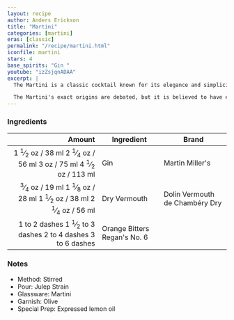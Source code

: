 ```yaml
---
layout: recipe
author: Anders Erickson
title: "Martini"
categories: [martini]
eras: [classic]
permalink: "/recipe/martini.html"
iconfile: martini
stars: 4
base_spirits: "Gin "
youtube: "izZsjqnADAA"
excerpt: |
  The Martini is a classic cocktail known for its elegance and simplicity. It is typically made with gin and vermouth, although vodka is a popular alternative. The drink is stirred with ice and strained into a cocktail glass, often garnished with an olive or a lemon twist.<br /><br />

  The Martini's exact origins are debated, but it is believed to have emerged in the late 19th century. It quickly became a popular drink among the upper classes and has remained a staple of cocktail culture ever since.
---
```


### Ingredients

|        Amount | Ingredient                   | Brand                          |
| ------------: | ---------------------------- | ------------------------------ |
|        <span class="onex active">1 <sup>1</sup>&frasl;<sub>2</sub> oz  / 38 ml</span> <span class="onehalfx">2 <sup>1</sup>&frasl;<sub>4</sub> oz  / 56 ml</span> <span class="twox">3 oz  / 75 ml</span> <span class="threex">4 <sup>1</sup>&frasl;<sub>2</sub> oz  / 113 ml</span>| Gin                          | Martin Miller's                |
|       <span class="onex active"> <sup>3</sup>&frasl;<sub>4</sub> oz  / 19 ml</span> <span class="onehalfx">1 <sup>1</sup>&frasl;<sub>8</sub> oz  / 28 ml</span> <span class="twox">1 <sup>1</sup>&frasl;<sub>2</sub> oz  / 38 ml</span> <span class="threex">2 <sup>1</sup>&frasl;<sub>4</sub> oz  / 56 ml</span>| Dry Vermouth                 | Dolin Vermouth de Chambéry Dry |
| <span class="onex active">1 to 2 dashes</span> <span class="onehalfx">1 <sup>1</sup>&frasl;<sub>2</sub> to 3 dashes</span> <span class="twox">2 to 4 dashes</span> <span class="threex">3 to 6 dashes</span>| Orange Bitters Regan's No. 6 |

### Notes

- Method: Stirred
- Pour: Julep Strain
- Glassware: Martini
- Garnish: Olive
- Special Prep: Expressed lemon oil

    
<script type="application/ld+json">
{
  "@context": "https://schema.org",
  "@type": "Recipe",
  "author": "{{ page.author }}",
  "description": "{{ page.excerpt }}",
  "image": "{% for ingredient in site.data[page.iconfile].images.ingredient limit: 1 %}{{ ingredient.url }}{% endfor %}",
  "recipeIngredient": [
    "       1.5 oz Gin                         ",
  "      0.75 oz Dry Vermouth                "],
  "name": "{{ page.title }}",
  "recipeInstructions": "
- Method: Stirred
- Pour: Julep Strain
- Glassware: Martini
- Garnish: Olive
- Special Prep: Expressed lemon oil
",
  "recipeYield": "1 cocktail"
}
</script>

    
